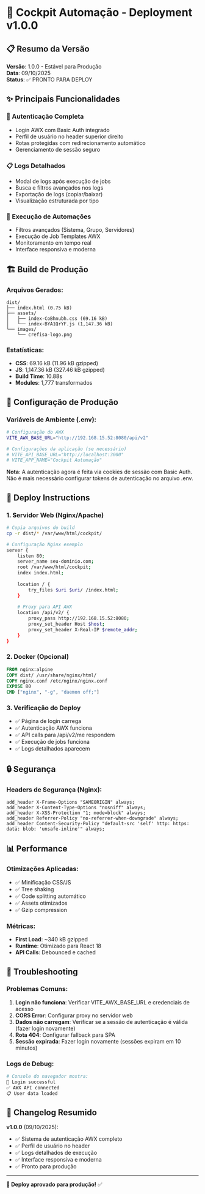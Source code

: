# 🚀 Cockpit Automação - Deployment v1.0.0

## 📋 Resumo da Versão

**Versão**: 1.0.0 - Estável para Produção  
**Data**: 09/10/2025  
**Status**: ✅ PRONTO PARA DEPLOY

## ✨ Principais Funcionalidades

### 🔐 Autenticação Completa
- Login AWX com Basic Auth integrado
- Perfil de usuário no header superior direito
- Rotas protegidas com redirecionamento automático
- Gerenciamento de sessão seguro

### 📋 Logs Detalhados
- Modal de logs após execução de jobs
- Busca e filtros avançados nos logs
- Exportação de logs (copiar/baixar)
- Visualização estruturada por tipo

### 🎯 Execução de Automações
- Filtros avançados (Sistema, Grupo, Servidores)
- Execução de Job Templates AWX
- Monitoramento em tempo real
- Interface responsiva e moderna

## 🏗️ Build de Produção

### Arquivos Gerados:
```
dist/
├── index.html (0.75 kB)
├── assets/
│   ├── index-CoBhnubh.css (69.16 kB)
│   └── index-BYA1QrYF.js (1,147.36 kB)
└── images/
    └── crefisa-logo.png
```

### Estatísticas:
- **CSS**: 69.16 kB (11.96 kB gzipped)
- **JS**: 1,147.36 kB (327.46 kB gzipped)
- **Build Time**: 10.88s
- **Modules**: 1,777 transformados

## 🔧 Configuração de Produção

### Variáveis de Ambiente (.env):
```bash
# Configuração do AWX
VITE_AWX_BASE_URL="http://192.168.15.52:8080/api/v2"

# Configurações da aplicação (se necessário)
# VITE_API_BASE_URL="http://localhost:3000"
# VITE_APP_NAME="Cockpit Automação"
```

**Nota**: A autenticação agora é feita via cookies de sessão com Basic Auth. Não é mais necessário configurar tokens de autenticação no arquivo .env.

## 🚀 Deploy Instructions

### 1. Servidor Web (Nginx/Apache)
```bash
# Copia arquivos do build
cp -r dist/* /var/www/html/cockpit/

# Configuração Nginx exemplo
server {
    listen 80;
    server_name seu-dominio.com;
    root /var/www/html/cockpit;
    index index.html;
    
    location / {
        try_files $uri $uri/ /index.html;
    }
    
    # Proxy para API AWX
    location /api/v2/ {
        proxy_pass http://192.168.15.52:8080;
        proxy_set_header Host $host;
        proxy_set_header X-Real-IP $remote_addr;
    }
}
```

### 2. Docker (Opcional)
```dockerfile
FROM nginx:alpine
COPY dist/ /usr/share/nginx/html/
COPY nginx.conf /etc/nginx/nginx.conf
EXPOSE 80
CMD ["nginx", "-g", "daemon off;"]
```

### 3. Verificação do Deploy
- ✅ Página de login carrega
- ✅ Autenticação AWX funciona
- ✅ API calls para /api/v2/me respondem
- ✅ Execução de jobs funciona
- ✅ Logs detalhados aparecem

## 🔒 Segurança

### Headers de Segurança (Nginx):
```nginx
add_header X-Frame-Options "SAMEORIGIN" always;
add_header X-Content-Type-Options "nosniff" always;
add_header X-XSS-Protection "1; mode=block" always;
add_header Referrer-Policy "no-referrer-when-downgrade" always;
add_header Content-Security-Policy "default-src 'self' http: https: data: blob: 'unsafe-inline'" always;
```

## 📊 Performance

### Otimizações Aplicadas:
- ✅ Minificação CSS/JS
- ✅ Tree shaking
- ✅ Code splitting automático
- ✅ Assets otimizados
- ✅ Gzip compression

### Métricas:
- **First Load**: ~340 kB gzipped
- **Runtime**: Otimizado para React 18
- **API Calls**: Debounced e cached

## 🐛 Troubleshooting

### Problemas Comuns:
1. **Login não funciona**: Verificar VITE_AWX_BASE_URL e credenciais de acesso
2. **CORS Error**: Configurar proxy no servidor web
3. **Dados não carregam**: Verificar se a sessão de autenticação é válida (fazer login novamente)
4. **Rota 404**: Configurar fallback para SPA
5. **Sessão expirada**: Fazer login novamente (sessões expiram em 10 minutos)

### Logs de Debug:
```bash
# Console do navegador mostra:
🔐 Login successful
✅ AWX API connected
📋 User data loaded
```

## 📝 Changelog Resumido

**v1.0.0** (09/10/2025):
- ✅ Sistema de autenticação AWX completo
- ✅ Perfil de usuário no header
- ✅ Logs detalhados de execução
- ✅ Interface responsiva e moderna
- ✅ Pronto para produção

---

**🎉 Deploy aprovado para produção!** ✅